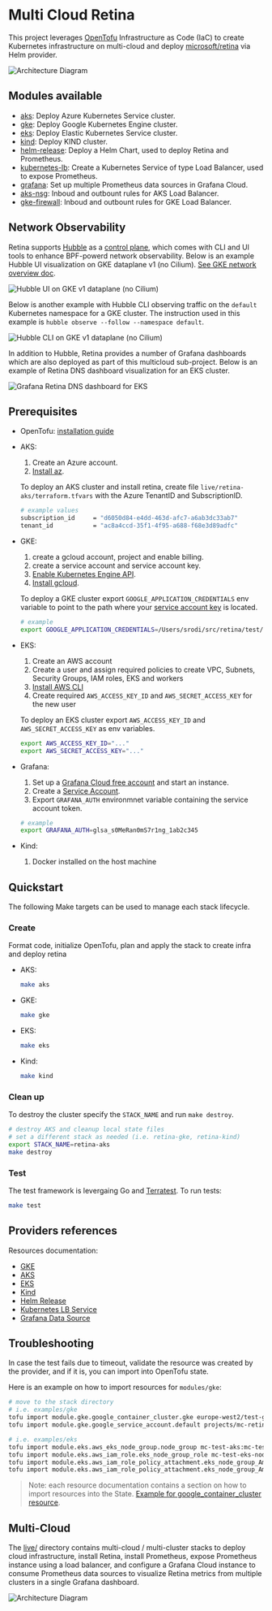 # Multi Cloud Retina

This project leverages [OpenTofu](https://opentofu.org/docs/intro/) Infrastructure as Code (IaC) to create Kubernetes infrastructure on multi-cloud and deploy [microsoft/retina](https://github.com/microsoft/retina) via Helm provider.

![Architecture Diagram](./diagrams/diagram.svg)

## Modules available

* [aks](./modules/aks/): Deploy Azure Kubernetes Service cluster.
* [gke](./modules/gke/): Deploy Google Kubernetes Engine cluster.
* [eks](./modules/eks/): Deploy Elastic Kubernetes Service cluster.
* [kind](./modules/kind/): Deploy KIND cluster.
* [helm-release](./modules/helm-release/): Deploy a Helm Chart, used to deploy Retina and Prometheus.
* [kubernetes-lb](./modules/kubernetes-lb/): Create a Kubernetes Service of type Load Balancer, used to expose Prometheus.
* [grafana](./modules/grafana/): Set up multiple Prometheus data sources in Grafana Cloud.
* [aks-nsg](./modules/aks-nsg/): Inboud and outbount rules for AKS Load Balancer.
* [gke-firewall](./modules/gke-firewall/): Inboud and outbount rules for GKE Load Balancer.

## Network Observability

Retina supports [Hubble](https://github.com/cilium/hubble) as a [control plane](https://retina.sh/docs/Introduction/architecture#hubble-control-plane), which comes with CLI and UI tools to enhance BPF-powerd network observability. Below is an example Hubble UI visualization on GKE dataplane v1 (no Cilium). [See GKE network overview doc](https://cloud.google.com/kubernetes-engine/docs/concepts/network-overview).

![Hubble UI on GKE v1 dataplane (no Cilium)](./diagrams/mc-gke-hubble-ui.png)

Below is another example with Hubble CLI observing traffic on the `default` Kubernetes namespace for a GKE cluster. The instruction used in this example is `hubble observe --follow --namespace default`.

![Hubble CLI on GKE v1 dataplane (no Cilium)](./diagrams/mc-gke-hubble.png)

In addition to Hubble, Retina provides a number of Grafana dashboards which are also deployed as part of this multicloud sub-project. Below is an example of Retina DNS dashboard visualization for an EKS cluster.

![Grafana Retina DNS dashboard for EKS](./diagrams/mc-eks-grafana.jpeg)

## Prerequisites

* OpenTofu: [installation guide](https://opentofu.org/docs/intro/install/)

* AKS:
    1. Create an Azure account.
    2. [Install az](https://learn.microsoft.com/en-us/cli/azure/install-azure-cli).

    To deploy an AKS cluster and install retina, create file `live/retina-aks/terraform.tfvars` with the Azure TenantID and SubscriptionID.

    ```sh
    # example values
    subscription_id     = "d6050d84-e4dd-463d-afc7-a6ab3dc33ab7"
    tenant_id           = "ac8a4ccd-35f1-4f95-a688-f68e3d89adfc"
    ```

* GKE:
    1. create a gcloud account, project and enable billing.
    2. create a service account and service account key.
    3. [Enable Kubernetes Engine API](https://console.developers.google.com/apis/api/container.googleapis.com/overview?project=mc-retina).
    4. [Install gcloud](https://cloud.google.com/sdk/docs/install).

    To deploy a GKE cluster export `GOOGLE_APPLICATION_CREDENTIALS` env variable to point to the path where your [service account key](https://cloud.google.com/iam/docs/keys-create-delete) is located.

    ```sh
    # example
    export GOOGLE_APPLICATION_CREDENTIALS=/Users/srodi/src/retina/test/multicloud/live/retina-gke/service-key.json
    ```

* EKS:
    1. Create an AWS account
    2. Create a user and assign required policies to create VPC, Subnets, Security Groups, IAM roles, EKS and workers
    3. [Install AWS CLI](https://docs.aws.amazon.com/cli/latest/userguide/getting-started-install.html)
    4. Create required `AWS_ACCESS_KEY_ID` and `AWS_SECRET_ACCESS_KEY` for the new user

    To deploy an EKS cluster export `AWS_ACCESS_KEY_ID` and `AWS_SECRET_ACCESS_KEY` as env variables.

    ```sh
    export AWS_ACCESS_KEY_ID="..."
    export AWS_SECRET_ACCESS_KEY="..."
    ```

* Grafana:
    1. Set up a [Grafana Cloud free account](https://grafana.com/pricing/) and start an instance.
    2. Create a [Service Account](https://grafana.com/docs/grafana/latest/administration/service-accounts/#create-a-service-account-in-grafana).
    3. Export `GRAFANA_AUTH` environmnet variable containing the service account token.

    ```sh
    # example
    export GRAFANA_AUTH=glsa_s0MeRan0mS7r1ng_1ab2c345
    ```

* Kind:
    1. Docker installed on the host machine

## Quickstart

The following Make targets can be used to manage each stack lifecycle.

### Create

Format code, initialize OpenTofu, plan and apply the stack to create infra and deploy retina

* AKS:

    ```sh
    make aks
    ```

* GKE:

    ```sh
    make gke
    ```

* EKS:

    ```sh
    make eks
    ```

* Kind:

    ```sh
    make kind
    ```

### Clean up

To destroy the cluster specify the `STACK_NAME` and run `make destroy`.

```sh
# destroy AKS and cleanup local state files
# set a different stack as needed (i.e. retina-gke, retina-kind)
export STACK_NAME=retina-aks
make destroy
```

### Test

The test framework is levergaing Go and [Terratest](https://terratest.gruntwork.io/docs/). To run tests:

```sh
make test
```

## Providers references

Resources documentation:

* [GKE](https://registry.terraform.io/providers/hashicorp/google/latest/docs/resources/container_cluster)
* [AKS](https://registry.terraform.io/providers/hashicorp/azurerm/latest/docs/resources/kubernetes_cluster)
* [EKS](https://registry.terraform.io/providers/hashicorp/aws/latest/docs/resources/eks_cluster)
* [Kind](https://registry.terraform.io/providers/tehcyx/kind/latest/docs/resources/cluster)
* [Helm Release](https://registry.terraform.io/providers/hashicorp/helm/latest/docs/resources/release)
* [Kubernetes LB Service](https://registry.terraform.io/providers/hashicorp/kubernetes/latest/docs/resources/service)
* [Grafana Data Source](https://registry.terraform.io/providers/grafana/grafana/latest/docs/resources/data_source)

## Troubleshooting

In case the test fails due to timeout, validate the resource was created by the provider, and if it is, you can import into OpenTofu state.

Here is an example on how to import resources for `modules/gke`:

```sh
# move to the stack directory
# i.e. examples/gke
tofu import module.gke.google_container_cluster.gke europe-west2/test-gke-cluster
tofu import module.gke.google_service_account.default projects/mc-retina/serviceAccounts/test-gke-service-account@mc-retina.iam.gserviceaccount.com

# i.e. examples/eks
tofu import module.eks.aws_eks_node_group.node_group mc-test-aks:mc-test-node-group
tofu import module.eks.aws_iam_role.eks_node_group_role mc-test-eks-node-group-role
tofu import module.eks.aws_iam_role_policy_attachment.eks_node_group_AmazonEKS_CNI_Policy "mc-test-eks-node-group-role/arn:aws:iam::aws:policy/AmazonEKS_CNI_Policy"
tofu import module.eks.aws_iam_role_policy_attachment.eks_node_group_AmazonEKSWorkerNodePolicy "mc-test-eks-node-group-role/arn:aws:iam::aws:policy/AmazonEKSWorkerNodePolicy"
```

>Note: each resource documentation contains a section on how to import resources into the State. [Example for google_container_cluster resource](https://registry.terraform.io/providers/hashicorp/google/latest/docs/resources/container_cluster#import).

## Multi-Cloud

The [live/](./live/) directory contains multi-cloud / multi-cluster stacks to deploy cloud infrastructure, install Retina, install Prometheus, expose Prometheus instance using a load balancer, and configure a Grafana Cloud instance to consume Prometheus data sources to visualize Retina metrics from multiple clusters in a single Grafana dashboard.

![Architecture Diagram](./diagrams/diagram-mc.svg)
